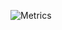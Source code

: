 ![Metrics](https://metrics.lecoq.io/MohamadElhadidy?template=classic&base.indepth=true&base.hireable=true&languages=1&achievements=1&repositories=1&base=header%2C%20activity%2C%20community%2C%20repositories%2C%20metadata&base.indepth=true&base.hireable=true&base.skip=false&repositories.batch=100&repositories.forks=false&repositories.affiliations=owner&languages=false&languages.ignored=Hack%2CShell%2CSCSS%2CBatchfile%2CProcfile&languages.limit=10&languages.other=false&languages.colors=github&languages.sections=most-used&languages.indepth=false&languages.analysis.timeout=15&languages.recent.load=300&languages.recent.days=14&repositories=false&repositories.pinned=6&repositories.starred=0&repositories.random=0&repositories.order=pinned%2Cfeatured&achievements=false&achievements.threshold=C&achievements.secrets=true&achievements.display=detailed&achievements.limit=0&config.timezone=Africa%2FCairo)
